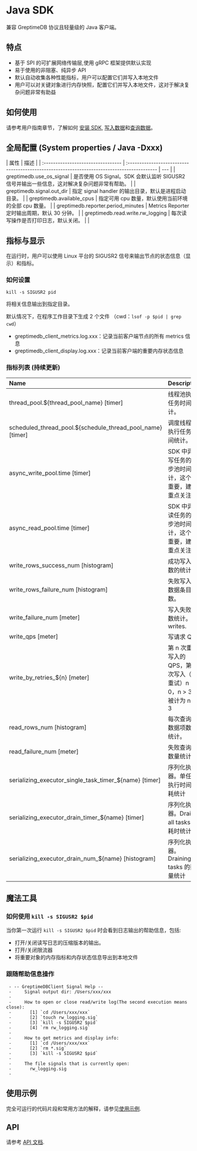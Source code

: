 # Java SDK

兼容 GreptimeDB 协议且轻量级的 Java 客户端。

## 特点

- 基于 SPI 的可扩展网络传输层,使用 gRPC 框架提供默认实现
- 易于使用的非阻塞、纯异步 API
- 默认自动收集各种性能指标，用户可以配置它们并写入本地文件
- 用户可以对关键对象进行内存快照，配置它们并写入本地文件，这对于解决复杂问题非常有助益

## 如何使用

请参考用户指南章节，了解如何 [安装 SDK](/zh/v0.4/user-guide/clients/sdk-libraries/java.md), [写入数据](/zh/v0.4/user-guide/write-data/sdk-libraries/java.md)和[查询数据](/zh/v0.4/user-guide/query-data/sdk-libraries/java.md)。

## 全局配置 (System properties / Java -Dxxx)

| 属性                               | 描述                                                                                        |
| :--------------------------------- | :------------------------------------------------------------------------------------------ | --- |
| greptimedb.use_os_signal           | 是否使用 OS Signal。SDK 会默认监听 SIGUSR2 信号并输出一些信息，这对解决复杂问题非常有帮助。 |
| greptimedb.signal.out_dir          | 指定 signal handler 的输出目录，默认是进程启动目录。                                        |
| greptimedb.available_cpus          | 指定可用 cpu 数量，默认使用当前环境的全部 cpu 数量。                                        |
| greptimedb.reporter.period_minutes | Metrics Reporter 定时输出周期，默认 30 分钟。                                               |
| greptimedb.read.write.rw_logging   | 每次读写操作是否打印日志，默认关闭。                                                        |     |

## 指标与显示

在运行时，用户可以使用 Linux 平台的 SIGUSR2 信号来输出节点的状态信息（显示）和指标。

### 如何设置

```shell
kill -s SIGUSR2 pid
```

将相关信息输出到指定目录。

默认情况下，在程序工作目录下生成 2 个文件
（cwd：`lsof -p $pid | grep cwd`）

- greptimedb_client_metrics.log.xxx：记录当前客户端节点的所有 metrics 信息
- greptimedb_client_display.log.xxx：记录当前客户端的重要内存状态信息

### 指标列表 (持续更新)

| Name                                                       | Description                                                              |
| :--------------------------------------------------------- | :----------------------------------------------------------------------- |
| thread_pool.${thread_pool_name} [timer]                    | 线程池执行任务时间统计。                                                 |
| scheduled_thread_pool.${schedule_thread_pool_name} [timer] | 调度线程池执行任务时间统计。                                             |
| async_write_pool.time [timer]                              | SDK 中异步写任务的异步池时间统计，这个很重要，建议重点关注。             |
| async_read_pool.time [timer]                               | SDK 中异步读任务的异步池时间统计，这个很重要，建议重点关注。             |
| write_rows_success_num [histogram]                         | 成功写入次数的统计。                                                     |
| write_rows_failure_num [histogram]                         | 失败写入的数据条目数。                                                   |
| write_failure_num [meter]                                  | 写入失败次数统计。 writes.                                               |
| write_qps [meter]                                          | 写请求 QPS                                                               |
| write_by_retries\_${n} [meter]                             | 第 n 次重试写入的 QPS，第一次写入（非重试）n == 0，n > 3 将被计为 n == 3 |
| read_rows_num [histogram]                                  | 每次查询的数据项数量统计。                                               |
| read_failure_num [meter]                                   | 失败查询的数量统计。                                                     |
| serializing_executor_single_task_timer\_${name} [timer]    | 序列化执行器。单任务执行时间消耗统计                                     |
| serializing_executor_drain_timer\_${name} [timer]          | 序列化执行器。Drains all tasks 的耗时统计                                |
| serializing_executor_drain_num\_${name} [histogram]        | 序列化执行器。Draining tasks 的数量统计                                  |

## 魔法工具

### 如何使用 `kill -s SIGUSR2 $pid`

当你第一次运行 `kill -s SIGUSR2 $pid` 时会看到日志输出的帮助信息，包括:

- 打开/关闭读写日志的压缩版本的输出。
- 打开/关闭限流器
- 将重要对象的内存指标和内存状态信息导出到本地文件

### 跟随帮助信息操作

```text
 - -- GreptimeDBClient Signal Help --
 -     Signal output dir: /Users/xxx/xxx
 -
 -     How to open or close read/write log(The second execution means close):
 -       [1] `cd /Users/xxx/xxx`
 -       [2] `touch rw_logging.sig`
 -       [3] `kill -s SIGUSR2 $pid`
 -       [4] `rm rw_logging.sig`
 -
 -     How to get metrics and display info:
 -       [1] `cd /Users/xxx/xxx`
 -       [2] `rm *.sig`
 -       [3] `kill -s SIGUSR2 $pid`
 -
 -     The file signals that is currently open:
 -       rw_logging.sig
 -
```

## 使用示例

完全可运行的代码片段和常用方法的解释，请参见[使用示例](https://github.com/GreptimeTeam/greptimedb-client-java/tree/main/greptimedb-example/src/main/java/io/greptime/example).

## API

请参考 [API 文档](https://javadoc.io/doc/io.greptime/greptimedb-protocol/latest/index.html).
